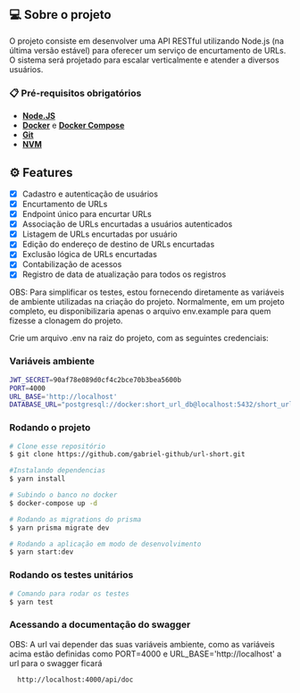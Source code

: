 ## 💻 Sobre o projeto

O projeto consiste em desenvolver uma API RESTful utilizando Node.js (na última versão estável) para oferecer um serviço de encurtamento de URLs. O sistema será projetado para escalar verticalmente e atender a diversos usuários.



### 📋 Pré-requisitos obrigatórios

- **[Node.JS](https://nodejs.org/en)**
- **[Docker](https://docs.docker.com/desktop/)** e **[Docker Compose](https://docs.docker.com/compose/)**
- **[Git](https://git-scm.com/)**
- **[NVM](https://github.com/nvm-sh/nvm)**

## ⚙️ Features

- [x] Cadastro e autenticação de usuários
- [x] Encurtamento de URLs
- [x] Endpoint único para encurtar URLs
- [x] Associação de URLs encurtadas a usuários autenticados
- [x] Listagem de URLs encurtadas por usuário
- [x] Edição do endereço de destino de URLs encurtadas
- [x] Exclusão lógica de URLs encurtadas
- [x] Contabilização de acessos
- [x] Registro de data de atualização para todos os registros

OBS: Para simplificar os testes, estou fornecendo diretamente as variáveis de ambiente utilizadas na criação do projeto. Normalmente, em um projeto completo, eu disponibilizaria apenas o arquivo env.example para quem fizesse a clonagem do projeto.

Crie um arquivo .env na raiz do projeto, com as seguintes credenciais:

### Variáveis ambiente
```bash
JWT_SECRET=90af78e089d0cf4c2bce70b3bea5600b
PORT=4000
URL_BASE='http://localhost'
DATABASE_URL="postgresql://docker:short_url_db@localhost:5432/short_url_db?schema=public"
```

### Rodando o projeto
```bash
# Clone esse repositório
$ git clone https://github.com/gabriel-github/url-short.git

#Instalando dependencias
$ yarn install

# Subindo o banco no docker
$ docker-compose up -d

# Rodando as migrations do prisma
$ yarn prisma migrate dev

# Rodando a aplicação em modo de desenvolvimento
$ yarn start:dev

```

### Rodando os testes unitários

```bash
# Comando para rodar os testes
$ yarn test

```

### Acessando a documentação do swagger

OBS: A url vai depender das suas variáveis ambiente, como as variáveis acima estão definidas como PORT=4000 e URL_BASE='http://localhost' a url para o swagger ficará

```bash
  http://localhost:4000/api/doc
```
